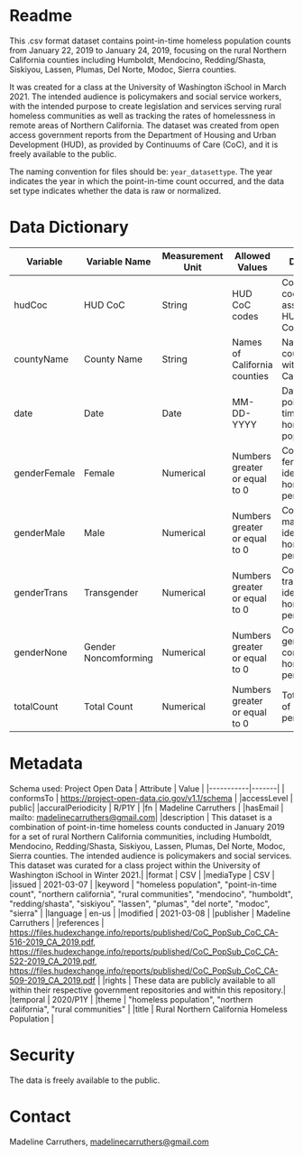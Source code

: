 # Readme
This .csv format dataset contains point-in-time homeless population counts from January 22, 2019 to January 24, 2019, focusing on the rural Northern California counties including Humboldt, Mendocino, Redding/Shasta, Siskiyou, Lassen, Plumas, Del Norte, Modoc, Sierra counties. 

It was created for a class at the University of Washington iSchool in March 2021. The intended audience is policymakers and social service workers, with the intended purpose to create legislation and services serving rural homeless communities as well as tracking the rates of homelessness in remote areas of Northern California. The dataset was created from open access government reports from the Department of Housing and Urban Development (HUD), as provided by Continuums of Care (CoC), and it is freely available to the public.

The naming convention for files should be: `year_datasettype`. The year indicates the year in which the point-in-time count occurred, and the data set type indicates whether the data is raw or normalized. 

# Data Dictionary
  |Variable | Variable Name |	Measurement Unit |	Allowed Values |	Definition |
  |----------|---------------|------------------|-----------------|-------------|
  | hudCoc |	HUD CoC	| String |	HUD CoC codes |	County codes assigned by HUD and CoC |
  | countyName	| County Name	| String	| Names of California counties	| Names of counties within California |
  | date	| Date |	Date |	MM-DD-YYYY |	Date of point-in-time count of homeless population |
  | genderFemale |	Female | 	Numerical |	Numbers greater or equal to 0 |	Count of female-identifying homeless persons |
  | genderMale |	Male | 	Numerical |	Numbers greater or equal to 0 |	Count of male-identifying homeless persons |
  | genderTrans  |	Transgender |	Numerical |	Numbers greater or equal to 0 |	Count of transgender-identifying homeless persons |
  | genderNone |	Gender Noncomforming  |	Numerical |	Numbers greater or equal to 0 |	Count of gender non-conforming homeless persons |
  |totalCount |	Total Count |	Numerical |	Numbers greater or equal to 0 |	Total count of homeless persons |
  
# Metadata
  Schema used: Project Open Data
  | Attribute | Value |
  |-----------|-------|
  | conformsTo |	https://project-open-data.cio.gov/v1.1/schema |
  |accessLevel |	public|
  |accuralPeriodicity |	R/P1Y |
  |fn	| Madeline Carruthers |
  |hasEmail |	mailto: madelinecarruthers@gmail.com|
  |description |	This dataset is a combination of point-in-time homeless counts conducted in January 2019 for a set of rural Northern California communities, including Humboldt, Mendocino, Redding/Shasta, Siskiyou, Lassen, Plumas, Del Norte, Modoc, Sierra counties. The intended audience is policymakers and social services. This dataset was curated for a class project within the University of Washington iSchool in Winter 2021.|
  |format |	CSV |
  |mediaType  |	CSV |
  |issued |	2021-03-07 |
  |keyword	| "homeless population", "point-in-time count", "northern california", "rural communities", "mendocino", "humboldt", "redding/shasta", "siskiyou", "lassen", "plumas", "del norte", "modoc", "sierra" |
  |language |	en-us |
  |modified |	2021-03-08  |
  |publisher  |	Madeline Carruthers |
  |references |	https://files.hudexchange.info/reports/published/CoC_PopSub_CoC_CA-516-2019_CA_2019.pdf, https://files.hudexchange.info/reports/published/CoC_PopSub_CoC_CA-522-2019_CA_2019.pdf, https://files.hudexchange.info/reports/published/CoC_PopSub_CoC_CA-509-2019_CA_2019.pdf |
  |rights |	These data are publicly available to all within their respective government repositories and within this repository.|
  |temporal |	2020/P1Y  |
  |theme  |	"homeless population", "northern california", "rural communities" |
  |title |	Rural Northern California Homeless Population |
  
 # Security
 The data is freely available to the public.
 
 # Contact
 Madeline Carruthers, madelinecarruthers@gmail.com

